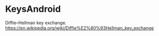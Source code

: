 # KeysAndroid
Diffie–Hellman key exchange.
https://en.wikipedia.org/wiki/Diffie%E2%80%93Hellman_key_exchange
